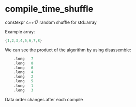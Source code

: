 # compile_time_shuffle
constexpr c++17 random shuffle for std::array 

Example array:
```C++
{1,2,3,4,5,6,7,8}
```

We can see the product of the algorithm by using disassemble:
```asm
	.long	7
	.long	8
	.long	6
	.long	4
	.long	2
	.long	5
	.long	1
	.long	3
```

Data order changes after each compile
